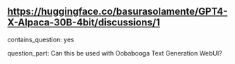 ## https://huggingface.co/basurasolamente/GPT4-X-Alpaca-30B-4bit/discussions/1

contains_question: yes

question_part: Can this be used with Oobabooga Text Generation WebUI?
